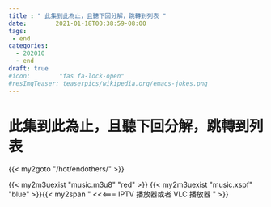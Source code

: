 ```yaml
---
title : " 此集到此為止，且聽下回分解，跳轉到列表 "
date:        2021-01-18T00:38:59-08:00
tags:
 - end
categories:
  - 202010
  - end
draft: true
#icon:        "fas fa-lock-open"
#resImgTeaser: teaserpics/wikipedia.org/emacs-jokes.png
---
```



# 此集到此為止，且聽下回分解，跳轉到列表 

{{< my2goto "/hot/endothers/" >}}


{{< my2m3uexist "music.m3u8" "red" >}} {{< my2m3uexist "music.xspf" "blue" >}}{{< my2span " <<<=== IPTV 播放器或者 VLC 播放器 " >}}
